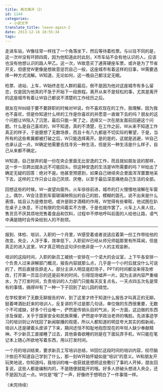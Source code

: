 ```yaml
---
title: 再次离开（2）
id: 1144
categories:
  - 小说文字
translate_title: leave-again-2
date: 2013-12-16 18:55:34
tags:
---
```


走进车站，W像往常一样找了一个角落坐下，然后等待着检票。与以往不同的是，这一次W没有环顾四周，因为他知道此时此刻，X市车站不会有他认识的人，应该也没有他想认识的路人甲乙。这一次，W故意买了通宵硬座车票，或许是为了节省开支，但感觉W更像是想故意惩罚自己一般，这座城市有着这样的旧事，W需要选择一种方式消解。W知道，无论如何，这一晚自己都注定无眠。

检票、进站、上车，W始终走在人群的最后，倒不是因为他对这座城市有多么留恋，仅是因为他真的不急于开始下一段旅程。离开从来不是轻松的事，尤其是离开的这座城市有着让W自己都说不清楚的工作经历之后。

朋友在W纠结于要不要辞职的时候对W说，你不喜欢现在的工作，我理解，因为我也不喜欢，但是你知道什么样的工作是你喜欢的并愿意一直做下去的吗？朋友的这个问题让W陷入了沉思，最后只能一笑了之，选择又一次在朋友面前回避这个问题。什么是自己喜欢的，W不知道，真的不清楚，在工作之前，W从来不知道工作真正的样子，于是臆想了无数场景，而且十有八九都是不切实际的奢望，于是，当所有的这些希冀都被打破之后，W只能选择离开。是的是的，这就是逃避，W自己也承认这一点，W确定他需要去找寻另一种生活，但是另一种生活是什么样子，自己从来都不确定。

W知道，自己放弃的是一份在央企里面无比安逸的工作，而且就如朋友说的那样，这一步一旦跨出就永远不可能回头。但这种安逸的生活是W所需要的吗？W给出了确定无疑的回答：绝对不是。他甚至预感到，如果自己继续央企里面浑浑噩噩地呆下去，这样的工作只会让自己厌烦、厌倦，以至于最后深恶痛绝自己生活的全部。

回想这些的时候，W一直望向窗外。火车徐徐前进，城市的灯火慢慢地溶解在车窗上。偶尔，W会注意到车窗玻璃映照出的自己的脸，模糊的面孔，说不出来是什么表情，姑且认为是倦怠吧。或许是刚才酒精的作用，W觉得有些晕眩，他试图在趴在桌子上休息，不过有限的空间着实不方便，于是也就作罢了。火车上人来人往，售货员不厌其烦地兜售着食品和饮料，过程中不停地呼叫前面的人给他让路，语气中满是随时会传染给别人的不耐烦。

------

报到、体检、培训，入职的一个月里，W感受着或者说适应着第一份工作带给他的改变。央企，人浮于事，效率低下，入职前W已经从师兄师姐那里有所耳闻，但是真正的进入这里，W才真正明白这句评价绝非是一个人的主观妄断。

培训的这段时间，入职的新员工被统一安排在一个诺大的会议室，上下午各安排一个负责人过来讲解部门概况，报告内容就那么点，几乎是一个小时后就没什么可说的了，然后直接告辞走人。部分主讲人明显是赶场子，PPT的时间都没来得及修改，打开第一页显示的还是前年的时间，引得现场嘘声一片。因为主讲内容严重缩水，为了打发时间，负责培训的人力部门只能每天反复点名，一天点四五次名是常有的事情，搞得W有了一种一下子回到了幼儿园的错觉。

在学校里听了无数无聊报告的W，到了这里才终于知道什么报告才叫真正的无聊。挺着啤酒肚赶来的培训人，反复讲的不过是那几句话，单位做的东西很重要，无数个不可或缺，好多个行业唯一，俨然是传销头目的气派，另一方面，这边做的东西涉及保密，关乎于国家安全和民族荣耀，俨然是中学政治老师的嘴脸。先进事迹学习的培训则让W找回了新闻联播的观感，所以人都知道的明显夸大其实的假新闻，培训人还是硬着头皮讲了下来，期间还恬不知耻地抱怨现在的年轻人缺少奉献精神。不少新员工直接睡了过去，其他昏昏欲睡的则是在下面玩弄手机，W只能在笔记本上随心所欲地写着东西，用以打发时间。

一个月的培训结束，要求新员工写培训总结，W回忆这段时间的培训内容，绞尽脑汁依旧不知道自己学到了什么，那一刻W开始怀疑如是“培训”的意义。W和朋友开玩笑地说，你知道吗，我培训的唯一收获就是想把这些敷衍了事的人开掉，朋友回复说，这些人都是编制内的，不是随便就能开的哦。好多人挤破头想进入央企，还不是因为这一点。W仅是“哦”了一声，好像终于想明白了一件事情一样。

（未完待续）